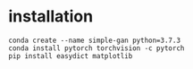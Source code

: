 # installation
```
conda create --name simple-gan python=3.7.3
conda install pytorch torchvision -c pytorch
pip install easydict matplotlib
```